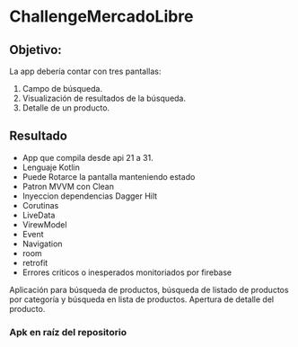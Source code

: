# ChallengeMercadoLibre

## Objetivo:

La app debería contar con tres pantallas:
1. Campo de búsqueda.
2. Visualización de resultados de la búsqueda.
3. Detalle de un producto.

## Resultado

* App que compila desde api 21 a 31.
* Lenguaje Kotlin
* Puede Rotarce la pantalla manteniendo estado
* Patron MVVM con Clean
* Inyeccion dependencias Dagger Hilt
* Corutinas
* LiveData
* VirewModel
* Event
* Navigation
* room
* retrofit
* Errores criticos o inesperados monitoriados por firebase

Aplicación para búsqueda de productos, búsqueda de listado de productos por categoría y búsqueda en lista de productos. Apertura de detalle del producto.

### Apk en raíz del repositorio
